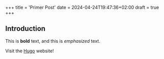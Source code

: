 +++
title = 'Primer Post'
date = 2024-04-24T19:47:36+02:00
draft = true
+++

## Introduction

This is **bold** text, and this is *emphasized* text.

Visit the [Hugo](https://gohugo.io) website!